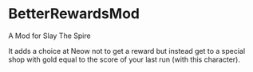 # BetterRewardsMod

A Mod for Slay The Spire

It adds a choice at Neow not to get a reward but instead get to a special shop with gold equal to the score of your last run (with this character).
